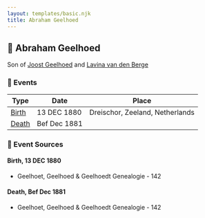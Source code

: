 ```yaml
---
layout: templates/basic.njk
title: Abraham Geelhoed
---
```

## 🔵 Abraham Geelhoed

Son of [Joost Geelhoed](/people/7/73673934) and [Lavina van den Berge](/people/7/71558365)

### 📆 Events

Type | Date | Place
------ | ------ | ------
[Birth](#event-7f7b5c20-6c8a-4ec2-8a40-07af1daf1c3c) | 13 DEC 1880 | Dreischor, Zeeland, Netherlands
[Death](#event-e74ced79-20b3-49dd-879f-3909cf1f1171) | Bef Dec 1881 |

### 📰 Event Sources

#### <a id="event-7f7b5c20-6c8a-4ec2-8a40-07af1daf1c3c"></a> Birth, 13 DEC 1880
* Geelhoet, Geelhoed & Geelhoedt Genealogie  - 142

#### <a id="event-e74ced79-20b3-49dd-879f-3909cf1f1171"></a> Death, Bef Dec 1881
* Geelhoet, Geelhoed & Geelhoedt Genealogie  - 142